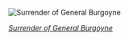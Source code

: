 
![Surrender of General Burgoyne](https://upload.wikimedia.org/wikipedia/commons/thumb/b/b2/BEP-GIRSCH-Surrender_of_General_Burgoyne_%28Trumbull%29.jpg/450px-BEP-GIRSCH-Surrender_of_General_Burgoyne_%28Trumbull%29.jpg)

*[Surrender of General Burgoyne](https://wikipedia.org/wiki/File:BEP-GIRSCH-Surrender_of_General_Burgoyne_(Trumbull).jpg)*
